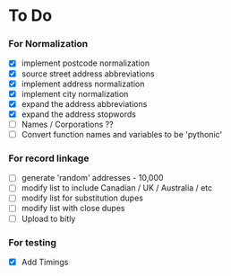 # To Do

### For Normalization
- [x] implement postcode normalization
- [x] source street address abbreviations
- [x] implement address normalization
- [x] implement city normalization
- [x] expand the address abbreviations
- [x] expand the address stopwords
- [ ] Names / Corporations ??
- [ ] Convert function names and variables to be 'pythonic'

### For record linkage
- [ ] generate 'random' addresses - 10,000
- [ ] modify list to include Canadian / UK / Australia / etc
- [ ] modify list for substitution dupes
- [ ] modify list with close dupes
- [ ] Upload to bitly

### For testing
- [x] Add Timings

